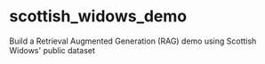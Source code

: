 # scottish_widows_demo
Build a Retrieval Augmented Generation (RAG) demo using Scottish Widows' public dataset
